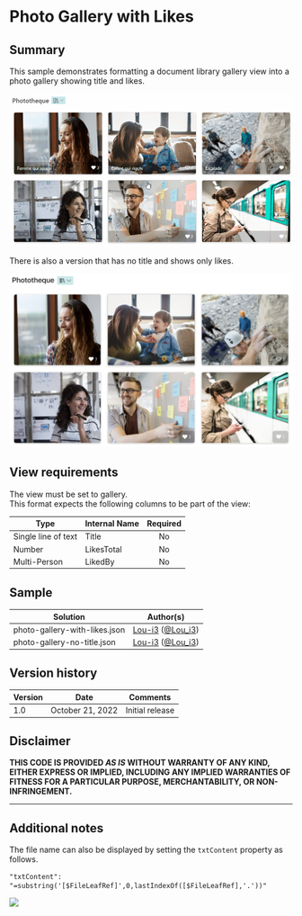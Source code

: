 # Photo Gallery with Likes

## Summary

This sample demonstrates formatting a document library gallery view into a photo gallery showing title and likes.

![screenshot of the sample](./assets/screenshot.gif)

There is also a version that has no title and shows only likes.

![screenshot of the sample](./assets/screenshot-no-title.png)

## View requirements

The view must be set to gallery.  
This format expects the following columns to be part of the view:

|Type|Internal Name|Required|
|---|---|:---:|
|Single line of text|Title|No
|Number|LikesTotal|No
|Multi-Person|LikedBy|No

## Sample

Solution|Author(s)
--------|---------
photo-gallery-with-likes.json | [Lou-i3](https://github.com/Lou-i3) ([@Lou_i3](https://twitter.com/Lou_i3))
photo-gallery-no-title.json | [Lou-i3](https://github.com/Lou-i3) ([@Lou_i3](https://twitter.com/Lou_i3))

## Version history

Version|Date|Comments
-------|----|--------
1.0|October 21, 2022|Initial release

## Disclaimer

**THIS CODE IS PROVIDED *AS IS* WITHOUT WARRANTY OF ANY KIND, EITHER EXPRESS OR IMPLIED, INCLUDING ANY IMPLIED WARRANTIES OF FITNESS FOR A PARTICULAR PURPOSE, MERCHANTABILITY, OR NON-INFRINGEMENT.**

---

## Additional notes

The file name can also be displayed by setting the `txtContent` property as follows.

```
"txtContent": "=substring('[$FileLeafRef]',0,lastIndexOf([$FileLeafRef],'.'))"
```

<img src="https://pnptelemetry.azurewebsites.net/list-formatting/view-samples/photo-gallery-with-likes" />